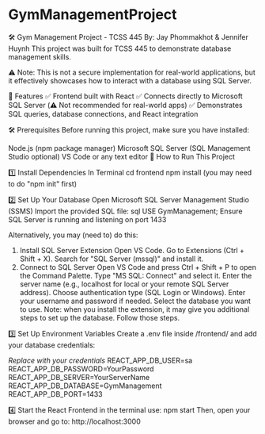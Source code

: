 # GymManagementProject
🛠 Gym Management Project - TCSS 445
By: Jay Phommakhot & Jennifer Huynh
This project was built for TCSS 445 to demonstrate database management skills.

⚠️ Note: This is not a secure implementation for real-world applications, but it effectively showcases how to interact with a database using SQL Server.

📌 Features
✅ Frontend built with React
✅ Connects directly to Microsoft SQL Server (⚠️ Not recommended for real-world apps)
✅ Demonstrates SQL queries, database connections, and React integration

🛠 Prerequisites
Before running this project, make sure you have installed:

Node.js (npm package manager)
Microsoft SQL Server (SQL Management Studio optional)
VS Code or any text editor
🚀 How to Run This Project

1️⃣ Install Dependencies In Terminal
cd frontend
npm install (you may need to do "npm init" first)

2️⃣ Set Up Your Database
Open Microsoft SQL Server Management Studio (SSMS)
Import the provided SQL file:
sql
    USE GymManagement;
Ensure SQL Server is running and listening on port 1433

Alternatively, you may (need to) do this:
1. Install SQL Server Extension
        Open VS Code.
        Go to Extensions (Ctrl + Shift + X).
        Search for "SQL Server (mssql)" and install it.
2. Connect to SQL Server
        Open VS Code and press Ctrl + Shift + P to open the Command Palette.
        Type "MS SQL: Connect" and select it.
        Enter the server name (e.g., localhost for local or your remote SQL Server address).
        Choose authentication type (SQL Login or Windows).
        Enter your username and password if needed.
        Select the database you want to use.
Note: when you install the extension, it may give you additional steps to set up the database. Follow those steps.
   
3️⃣ Set Up Environment Variables
Create a .env file inside /frontend/ and add your database credentials:

*Replace with your credentials*
    REACT_APP_DB_USER=sa
    REACT_APP_DB_PASSWORD=YourPassword
    REACT_APP_DB_SERVER=YourServerName
    REACT_APP_DB_DATABASE=GymManagement
    REACT_APP_DB_PORT=1433

4️⃣ Start the React Frontend
in the terminal use:
    npm start
Then, open your browser and go to:
http://localhost:3000

